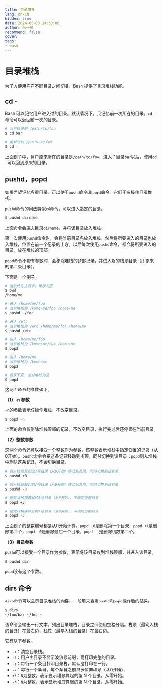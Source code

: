 ```yaml
---
title: 目录堆栈
lang: zh-CN
hidden: true
date: 2024-06-03 14:30:00
author: 阮一峰
recommend: false
cover: 
tags:
- bash
---
```


# 目录堆栈

为了方便用户在不同目录之间切换，Bash 提供了目录堆栈功能。

## cd -

Bash 可以记忆用户进入过的目录。默认情况下，只记忆前一次所在的目录，`cd -`命令可以返回前一次的目录。

```bash
# 当前目录是 /path/to/foo
$ cd bar

# 重新回到 /path/to/foo
$ cd -
```

上面例子中，用户原来所在的目录是`/path/to/foo`，进入子目录`bar`以后，使用`cd -`可以回到原来的目录。

## pushd，popd

如果希望记忆多重目录，可以使用`pushd`命令和`popd`命令。它们用来操作目录堆栈。

`pushd`命令的用法类似`cd`命令，可以进入指定的目录。

```bash
$ pushd dirname
```

上面命令会进入目录`dirname`，并将该目录放入堆栈。

第一次使用`pushd`命令时，会将当前目录先放入堆栈，然后将所要进入的目录也放入堆栈，位置在前一个记录的上方。以后每次使用`pushd`命令，都会将所要进入的目录，放在堆栈的顶部。

`popd`命令不带有参数时，会移除堆栈的顶部记录，并进入新的栈顶目录（即原来的第二条目录）。

下面是一个例子。

```bash
# 当前处在主目录，堆栈为空
$ pwd
/home/me

# 进入 /home/me/foo
# 当前堆栈为 /home/me/foo /home/me
$ pushd ~/foo

# 进入 /etc
# 当前堆栈为 /etc /home/me/foo /home/me
$ pushd /etc

# 进入 /home/me/foo
# 当前堆栈为 /home/me/foo /home/me
$ popd

# 进入 /home/me
# 当前堆栈为 /home/me
$ popd

# 目录不变，当前堆栈为空
$ popd
```

这两个命令的参数如下。

**（1）-n 参数**

`-n`的参数表示仅操作堆栈，不改变目录。

```bash
$ popd -n
```

上面的命令仅删除堆栈顶部的记录，不改变目录，执行完成后还停留在当前目录。

**（2）整数参数**

这两个命令还可以接受一个整数作为参数，该整数表示堆栈中指定位置的记录（从0开始）。`pushd`命令会把这条记录移动到栈顶，同时切换到该目录；`popd`则从堆栈中删除这条记录，不会切换目录。

```bash
# 将从栈顶算起的3号目录（从0开始）移动到栈顶，同时切换到该目录
$ pushd +3

# 将从栈底算起的3号目录（从0开始）移动到栈顶，同时切换到该目录
$ pushd -3

# 删除从栈顶算起的3号目录（从0开始），不改变当前目录
$ popd +3

# 删除从栈底算起的3号目录（从0开始），不改变当前目录
$ popd -3
```

上面例子的整数编号都是从0开始计算，`popd +0`是删除第一个目录，`popd +1`是删除第二个，`popd -0`是删除最后一个目录，`popd -1`是删除倒数第二个。

**（3）目录参数**

`pushd`可以接受一个目录作为参数，表示将该目录放到堆栈顶部，并进入该目录。

```bash
$ pushd dir
```

`popd`没有这个参数。

## dirs 命令

`dirs`命令可以显示目录堆栈的内容，一般用来查看`pushd`和`popd`操作后的结果。

```bash
$ dirs
~/foo/bar ~/foo ~
```

该命令会输出一行文本，列出目录堆栈，目录之间使用空格分隔。栈顶（最晚入栈的目录）在最左边，栈底（最早入栈的目录）在最右边。

它有以下参数。

- `-c`：清空目录栈。
- `-l`：用户主目录不显示波浪号前缀，而打印完整的目录。
- `-p`：每行一个条目打印目录栈，默认是打印在一行。
- `-v`：每行一个条目，每个条目之前显示位置编号（从0开始）。
- `+N`：`N`为整数，表示显示堆顶算起的第 N 个目录，从零开始。
- `-N`：`N`为整数，表示显示堆底算起的第 N 个目录，从零开始。

